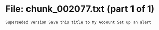 ﻿# File: chunk_002077.txt (part 1 of 1)
```
Superseded version Save this title to My Account Set up an alert
```

